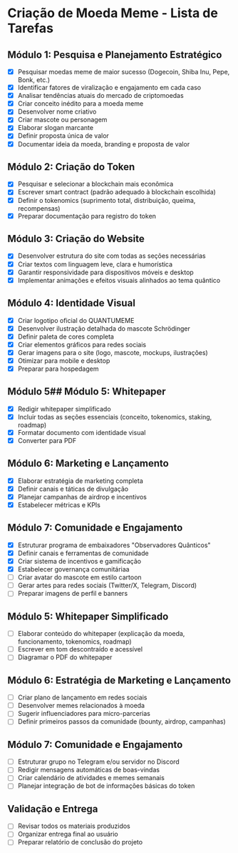 # Criação de Moeda Meme - Lista de Tarefas

## Módulo 1: Pesquisa e Planejamento Estratégico
- [x] Pesquisar moedas meme de maior sucesso (Dogecoin, Shiba Inu, Pepe, Bonk, etc.)
- [x] Identificar fatores de viralização e engajamento em cada caso
- [x] Analisar tendências atuais do mercado de criptomoedas
- [x] Criar conceito inédito para a moeda meme
- [x] Desenvolver nome criativo
- [x] Criar mascote ou personagem
- [x] Elaborar slogan marcante
- [x] Definir proposta única de valor
- [x] Documentar ideia da moeda, branding e proposta de valor

## Módulo 2: Criação do Token
- [x] Pesquisar e selecionar a blockchain mais econômica
- [x] Escrever smart contract (padrão adequado à blockchain escolhida)
- [x] Definir o tokenomics (suprimento total, distribuição, queima, recompensas)
- [x] Preparar documentação para registro do token

## Módulo 3: Criação do Website
- [x] Desenvolver estrutura do site com todas as seções necessárias
- [x] Criar textos com linguagem leve, clara e humorística
- [x] Garantir responsividade para dispositivos móveis e desktop
- [x] Implementar animações e efeitos visuais alinhados ao tema quântico

## Módulo 4: Identidade Visual
- [x] Criar logotipo oficial do QUANTUMEME
- [x] Desenvolver ilustração detalhada do mascote Schrödinger
- [x] Definir paleta de cores completa
- [x] Criar elementos gráficos para redes sociais
- [x] Gerar imagens para o site (logo, mascote, mockups, ilustrações)
- [x] Otimizar para mobile e desktop
- [x] Preparar para hospedagem

## Módulo 5## Módulo 5: Whitepaper
- [x] Redigir whitepaper simplificado
- [x] Incluir todas as seções essenciais (conceito, tokenomics, staking, roadmap)
- [x] Formatar documento com identidade visual
- [x] Converter para PDF

## Módulo 6: Marketing e Lançamento
- [x] Elaborar estratégia de marketing completa
- [x] Definir canais e táticas de divulgação
- [x] Planejar campanhas de airdrop e incentivos
- [x] Estabelecer métricas e KPIs

## Módulo 7: Comunidade e Engajamento
- [x] Estruturar programa de embaixadores "Observadores Quânticos"
- [x] Definir canais e ferramentas de comunidade
- [x] Criar sistema de incentivos e gamificação
- [x] Estabelecer governança comunitáriaa
- [ ] Criar avatar do mascote em estilo cartoon
- [ ] Gerar artes para redes sociais (Twitter/X, Telegram, Discord)
- [ ] Preparar imagens de perfil e banners

## Módulo 5: Whitepaper Simplificado
- [ ] Elaborar conteúdo do whitepaper (explicação da moeda, funcionamento, tokenomics, roadmap)
- [ ] Escrever em tom descontraído e acessível
- [ ] Diagramar o PDF do whitepaper

## Módulo 6: Estratégia de Marketing e Lançamento
- [ ] Criar plano de lançamento em redes sociais
- [ ] Desenvolver memes relacionados à moeda
- [ ] Sugerir influenciadores para micro-parcerias
- [ ] Definir primeiros passos da comunidade (bounty, airdrop, campanhas)

## Módulo 7: Comunidade e Engajamento
- [ ] Estruturar grupo no Telegram e/ou servidor no Discord
- [ ] Redigir mensagens automáticas de boas-vindas
- [ ] Criar calendário de atividades e memes semanais
- [ ] Planejar integração de bot de informações básicas do token

## Validação e Entrega
- [ ] Revisar todos os materiais produzidos
- [ ] Organizar entrega final ao usuário
- [ ] Preparar relatório de conclusão do projeto
